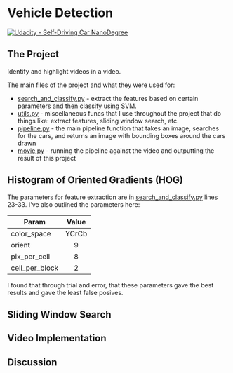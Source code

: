 # Vehicle Detection
[![Udacity - Self-Driving Car NanoDegree](https://s3.amazonaws.com/udacity-sdc/github/shield-carnd.svg)](http://www.udacity.com/drive)

## The Project
Identify and highlight videos in a video.

The main files of the project and what they were used for:
* [search_and_classify.py](search_and_classify.py) - extract the features based on certain parameters and then classify using SVM.
* [utils.py](utils.py) - miscellaneous funcs that I use throughout the project that do things like: extract features, sliding window search, etc.
* [pipeline.py](pipelie.py) - the main pipeline function that takes an image, searches for the cars, and returns an image with bounding boxes around the cars drawn
* [movie.py](movie.py) - running the pipeline against the video and outputting the result of this project

## Histogram of Oriented Gradients (HOG)
The parameters for feature extraction are in [search_and_classify.py](search_and_classify.py) lines 23-33. I've also outlined the parameters here:

| Param         | Value         |
| ------------- |:-------------:|
| color_space |YCrCb |
| orient |9 |
| pix_per_cell |8 |
| cell_per_block|2 |

I found that through trial and error, that these parameters gave the best results and gave the least false posives.

## Sliding Window Search

## Video Implementation

## Discussion
